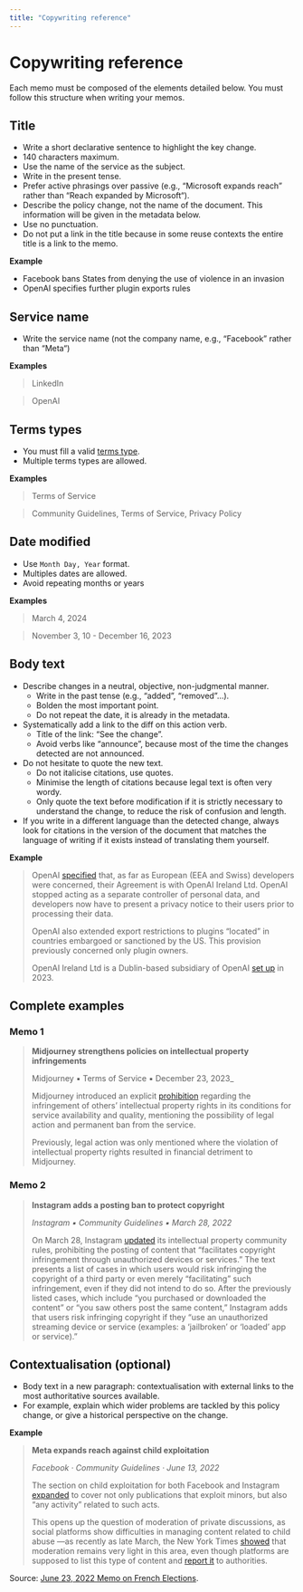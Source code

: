 ```yaml
---
title: "Copywriting reference"
---
```


# Copywriting reference

Each memo must be composed of the elements detailed below. You must follow this structure when writing your memos.

## Title

- Write a short declarative sentence to highlight the key change.
- 140 characters maximum.
- Use the name of the service as the subject.
- Write in the present tense.
- Prefer active phrasings over passive (e.g., “Microsoft expands reach” rather than “Reach expanded by Microsoft“).
- Describe the policy change, not the name of the document. This information will be given in the metadata below.
- Use no punctuation.
- Do not put a link in the title because in some reuse contexts the entire title is a link to the memo.

**Example**

- Facebook bans States from denying the use of violence in an invasion
- OpenAI specifies further plugin exports rules

## Service name

- Write the service name (not the company name, e.g., “Facebook” rather than “Meta“)

**Examples**

> LinkedIn

> OpenAI

## Terms types

- You must fill a valid [terms type](https://github.com/OpenTermsArchive/terms-types).
- Multiple terms types are allowed.

**Examples**

> Terms of Service

> Community Guidelines, Terms of Service, Privacy Policy

## Date modified

- Use `Month Day, Year` format.
- Multiples dates are allowed.
- Avoid repeating months or years

**Examples**

> March 4, 2024

> November 3, 10 - December 16, 2023

## Body text

- Describe changes in a neutral, objective, non-judgmental manner.
  - Write in the past tense (e.g., “added”, “removed”…).
  - Bolden the most important point.
  - Do not repeat the date, it is already in the metadata.
- Systematically add a link to the diff on this action verb.
  - Title of the link: “See the change”.
  - Avoid verbs like “announce”, because most of the time the changes detected are not announced.
- Do not hesitate to quote the new text.
  - Do not italicise citations, use quotes.
  - Minimise the length of citations because legal text is often very wordy.
  - Only quote the text before modification if it is strictly necessary to understand the change, to reduce the risk of confusion and length.
- If you write in a different language than the detected change, always look for citations in the version of the document that matches the language of writing if it exists instead of translating them yourself.

**Example**

> OpenAI [specified](https://github.com/OpenTermsArchive/GenAI-versions/commit/30f1df7d18676c57a0ae1c43c3ccdfc264535cb3) that, as far as European (EEA and Swiss) developers were concerned, their Agreement is with OpenAI Ireland Ltd. OpenAI stopped acting as a separate controller of personal data, and developers now have to present a privacy notice to their users prior to processing their data.
>
> OpenAI also extended export restrictions to plugins “located” in countries embargoed or sanctioned by the US. This provision previously concerned only plugin owners.
>
> OpenAI Ireland Ltd is a Dublin-based subsidiary of OpenAI [set up](https://openai.com/blog/introducing-openai-dublin) in 2023.

## Complete examples

### Memo 1

> **Midjourney strengthens policies on intellectual property infringements**
>
> Midjourney ▪ Terms of Service ▪ December 23, 2023_
>
> Midjourney introduced an explicit [prohibition](https://github.com/OpenTermsArchive/GenAI-versions/commit/2cb30a2b4b338a4dffbeab9add8262cec78a3062) regarding the infringement of others’ intellectual property rights in its conditions for service availability and quality, mentioning the possibility of legal action and permanent ban from the service.
>
> Previously, legal action was only mentioned where the violation of intellectual property rights resulted in financial detriment to Midjourney.

### Memo 2

> **Instagram adds a posting ban to protect copyright**
>
> _Instagram ▪ Community Guidelines ▪ March 28, 2022_
>
> On March 28, Instagram [updated](https://github.com/OpenTermsArchive/france-elections-versions/commit/1be4b836e3012344558b60d8f9f871bc42cfa4ca?short_path=c108c01#diff-c108c013f0b8769389f20259465cb81324e805f4334bcda6931344e16f999441) its intellectual property community rules, prohibiting the posting of content that “facilitates copyright infringement through unauthorized devices or services.” The text presents a list of cases in which users would risk infringing the copyright of a third party or even merely “facilitating” such infringement, even if they did not intend to do so. After the previously listed cases, which include “you purchased or downloaded the content” or “you saw others post the same content,” Instagram adds that users risk infringing copyright if they “use an unauthorized streaming device or service (examples: a ‘jailbroken’ or ‘loaded’ app or service).”

## Contextualisation (optional)

- Body text in a new paragraph: contextualisation with external links to the most authoritative sources available.
- For example, explain which wider problems are tackled by this policy change, or give a historical perspective on the change.

**Example**

> **Meta expands reach against child exploitation**
>
> _Facebook · Community Guidelines · June 13, 2022_
>
> The section on child exploitation for both Facebook and Instagram [expanded](https://github.com/OpenTermsArchive/france-elections-versions/commit/0396436542fa7ef8dd8ae4dd02ff0ed5500e08a2) to cover not only publications that exploit minors, but also “any activity” related to such acts.
>
> This opens up the question of moderation of private discussions, as social platforms show difficulties in managing content related to child abuse —as recently as late March, the New York Times [showed](https://www.nytimes.com/2022/03/31/business/meta-child-sexual-abuse.html) that moderation remains very light in this area, even though platforms are supposed to list this type of content and [report it](https://www.theverge.com/2022/3/31/23005576/facebook-content-moderators-child-sexual-abuse-material-csam-policy) to authorities.

Source: [June 23, 2022 Memo on French Elections](https://sh1.sendinblue.com/aijgxqzlolpfe.html).
